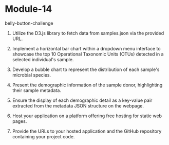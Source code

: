 # Module-14

belly-button-challenge


1. Utilize the D3.js library to fetch data from samples.json via the provided URL.

2. Implement a horizontal bar chart within a dropdown menu interface to showcase the top 10 Operational Taxonomic Units (OTUs) detected in a selected individual's sample.

3. Develop a bubble chart to represent the distribution of each sample's microbial species.

4. Present the demographic information of the sample donor, highlighting their sample metadata.

5. Ensure the display of each demographic detail as a key-value pair extracted from the metadata JSON structure on the webpage.

6. Host your application on a platform offering free hosting for static web pages.

7. Provide the URLs to your hosted application and the GitHub repository containing your project code.
